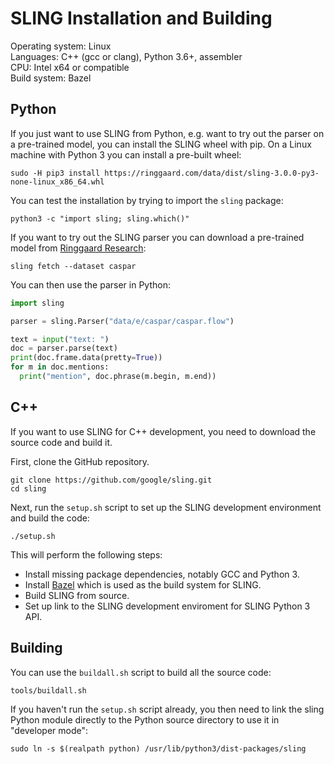 # SLING Installation and Building

Operating system: Linux<br>
Languages: C++ (gcc or clang), Python 3.6+, assembler<br>
CPU: Intel x64 or compatible<br>
Build system: Bazel<br>

## Python

If you just want to use SLING from Python, e.g. want to try out the parser on a
pre-trained model, you can install the SLING wheel with pip. On a Linux machine
with Python 3 you can install a pre-built wheel:

```shell
sudo -H pip3 install https://ringgaard.com/data/dist/sling-3.0.0-py3-none-linux_x86_64.whl
```

You can test the installation by trying to import the `sling` package:
```shell
python3 -c "import sling; sling.which()"
```

If you want to try out the SLING parser you can download a
pre-trained model from [Ringgaard Research](https://ringgaard.com):
```
sling fetch --dataset caspar
```

You can then use the parser in Python:
```python
import sling

parser = sling.Parser("data/e/caspar/caspar.flow")

text = input("text: ")
doc = parser.parse(text)
print(doc.frame.data(pretty=True))
for m in doc.mentions:
  print("mention", doc.phrase(m.begin, m.end))
```

## C++

If you want to use SLING for C++ development, you need to download the source
code and build it.

First, clone the GitHub repository.

```shell
git clone https://github.com/google/sling.git
cd sling
```

Next, run the `setup.sh` script to set up the SLING development environment
and build the code:
```shell
./setup.sh
```

This will perform the following steps:
* Install missing package dependencies, notably GCC and Python 3.
* Install [Bazel](https://bazel.build/) which is used as the build system for
  SLING.
* Build SLING from source.
* Set up link to the SLING development enviroment for SLING Python 3 API.

## Building


You can use the `buildall.sh` script to build all the source code:

```shell
tools/buildall.sh
```

If you haven't run the `setup.sh` script already, you then need to link the
sling Python module directly to the Python source directory to use it in
"developer mode":

```shell
sudo ln -s $(realpath python) /usr/lib/python3/dist-packages/sling
```

